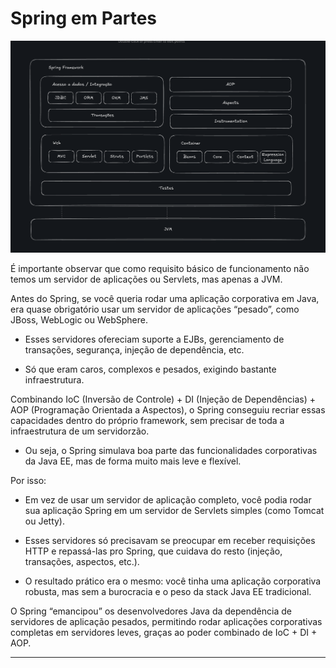 # Spring em Partes

![Camadas Spring](image-2.png)

É importante observar que como requisito básico de funcionamento não temos um servidor de aplicações ou Servlets, mas apenas a JVM.

Antes do Spring, se você queria rodar uma aplicação corporativa em Java, era quase obrigatório usar um servidor de aplicações “pesado”, como JBoss, WebLogic ou WebSphere.

* Esses servidores ofereciam suporte a EJBs, gerenciamento de transações, segurança, injeção de dependência, etc.

* Só que eram caros, complexos e pesados, exigindo bastante infraestrutura.

Combinando IoC (Inversão de Controle) + DI (Injeção de Dependências) + AOP (Programação Orientada a Aspectos), o Spring conseguiu recriar essas capacidades dentro do próprio framework, sem precisar de toda a infraestrutura de um servidorzão.

* Ou seja, o Spring simulava boa parte das funcionalidades corporativas da Java EE, mas de forma muito mais leve e flexível.

Por isso: 

* Em vez de usar um servidor de aplicação completo, você podia rodar sua aplicação Spring em um servidor de Servlets simples (como Tomcat ou Jetty).

* Esses servidores só precisavam se preocupar em receber requisições HTTP e repassá-las pro Spring, que cuidava do resto (injeção, transações, aspectos, etc.).

* O resultado prático era o mesmo: você tinha uma aplicação corporativa robusta, mas sem a burocracia e o peso da stack Java EE tradicional.

O Spring “emancipou” os desenvolvedores Java da dependência de servidores de aplicação pesados, permitindo rodar aplicações corporativas completas em servidores leves, graças ao poder combinado de IoC + DI + AOP.

---
